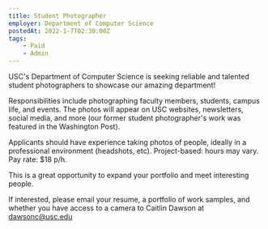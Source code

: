 ```yaml
---
title: Student Photographer
employer: Department of Computer Science
postedAt: 2022-1-7T02:30:00Z
tags:
    - Paid
    - Admin
---
```


USC's Department of Computer Science is seeking reliable and talented student photographers to showcase our amazing department! 
 
Responsibilities include photographing faculty members, students, campus life, and events. The photos will appear on USC websites, newsletters, social media, and more (our former student photographer's work was featured in the Washington Post). 
 
Applicants should have experience taking photos of people, ideally in a professional environment (headshots, etc). Project-based: hours may vary. Pay rate: $18 p/h.  
 
This is a great opportunity to expand your portfolio and meet interesting people. 

If interested, please email your resume, a portfolio of work samples, and whether you have access to a camera to Caitlin Dawson at dawsonc@usc.edu